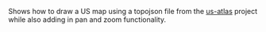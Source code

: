 Shows how to draw a US map using a topojson file from the [us-atlas](https://github.com/topojson/us-atlas) project while also adding in pan and zoom functionality.